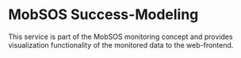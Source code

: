 MobSOS Success-Modeling
==========================================

This service is part of the MobSOS monitoring concept and provides visualization functionality of the monitored data to the web-frontend.

